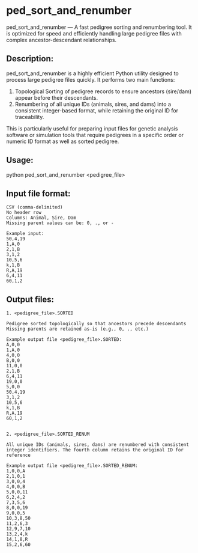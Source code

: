 # ped_sort_and_renumber
ped_sort_and_renumber — A fast pedigree sorting and renumbering tool. It is optimized for speed and efficiently handling large pedigree files with complex ancestor-descendant relationships.

## Description:

ped_sort_and_renumber is a highly efficient Python utility designed to process large pedigree files quickly. It performs two main functions:

1. Topological Sorting of pedigree records to ensure ancestors (sire/dam) appear before their descendants.
2. Renumbering of all unique IDs (animals, sires, and dams) into a consistent integer-based format, while retaining the original ID for traceability.

This is particularly useful for preparing input files for genetic analysis software or simulation tools that require pedigrees in a specific order or numeric ID format as well as sorted pedigree.

## Usage:
python ped_sort_and_renumber <pedigree_file>

## Input file format:

    CSV (comma-delimited)
    No header row
    Columns: Animal, Sire, Dam
    Missing parent values can be: 0, ., or -

    Example input:
    50,4,19
    1,A,0
    2,1,B
    3,1,2
    10,5,6
    k,1,B
    R,A,19
    6,4,11
    60,1,2

## Output files:

    1. <pedigree_file>.SORTED

    Pedigree sorted topologically so that ancestors precede descendants
    Missing parents are retained as-is (e.g., 0, ., etc.)

    Example output file <pedigree_file>.SORTED:
    A,0,0
    1,A,0
    4,0,0
    B,0,0
    11,0,0
    2,1,B
    6,4,11
    19,0,0
    5,0,0
    50,4,19
    3,1,2
    10,5,6
    k,1,B
    R,A,19
    60,1,2


    2. <pedigree_file>.SORTED_RENUM

    All unique IDs (animals, sires, dams) are renumbered with consistent integer identifiers. The fourth column retains the original ID for reference

    Example output file <pedigree_file>.SORTED_RENUM:
    1,0,0,A
    2,1,0,1
    3,0,0,4
    4,0,0,B
    5,0,0,11
    6,2,4,2
    7,3,5,6
    8,0,0,19
    9,0,0,5
    10,3,8,50
    11,2,6,3
    12,9,7,10
    13,2,4,k
    14,1,8,R
    15,2,6,60

